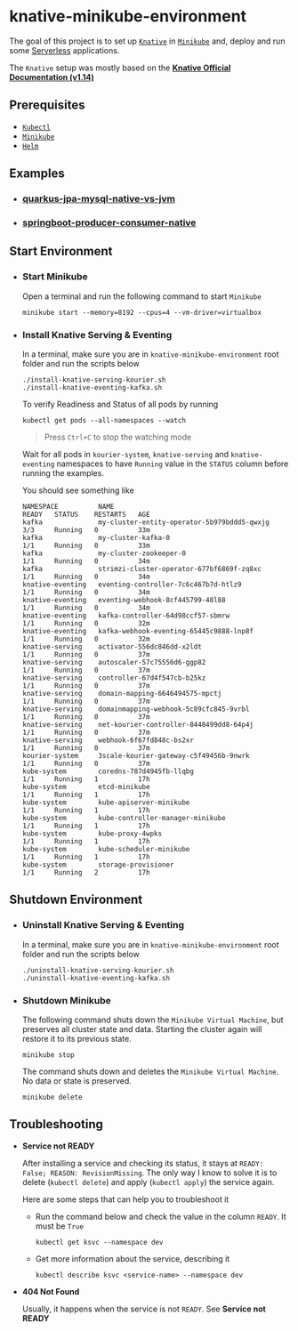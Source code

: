# knative-minikube-environment

The goal of this project is to set up [`Knative`](https://knative.dev/docs/) in [`Minikube`](https://minikube.sigs.k8s.io/docs/start/) and, deploy and run some [Serverless](https://martinfowler.com/articles/serverless.html) applications.

The `Knative` setup was mostly based on the [**Knative Official Documentation (v1.14)**](https://knative.dev/docs/install/)

## Prerequisites

- [`Kubectl`](https://kubernetes.io/docs/tasks/tools/#kubectl)
- [`Minikube`](https://minikube.sigs.k8s.io/docs/start/)
- [`Helm`](https://helm.sh/docs/intro/install/)

## Examples

- ### [quarkus-jpa-mysql-native-vs-jvm](https://github.com/ivangfr/knative-minikube-environment/tree/master/quarkus-jpa-mysql-native-vs-jvm)
- ### [springboot-producer-consumer-native](https://github.com/ivangfr/knative-minikube-environment/tree/master/springboot-producer-consumer-native)

## Start Environment

- ### Start Minikube

  Open a terminal and run the following command to start `Minikube`
  ```
  minikube start --memory=8192 --cpus=4 --vm-driver=virtualbox
  ```

- ### Install Knative Serving & Eventing

  In a terminal, make sure you are in `knative-minikube-environment` root folder and run the scripts below
  ```
  ./install-knative-serving-kourier.sh
  ./install-knative-eventing-kafka.sh
  ```
  
  To verify Readiness and Status of all pods by running
  ```
  kubectl get pods --all-namespaces --watch
  ```
  > Press `Ctrl+C` to stop the watching mode
  
  Wait for all pods in `kourier-system`, `knative-serving` and `knative-eventing` namespaces to have `Running` value in the `STATUS` column before running the examples.

  You should see something like
  ```
  NAMESPACE          NAME                                          READY   STATUS    RESTARTS   AGE
  kafka              my-cluster-entity-operator-5b979bddd5-qwxjg   3/3     Running   0          33m
  kafka              my-cluster-kafka-0                            1/1     Running   0          33m
  kafka              my-cluster-zookeeper-0                        1/1     Running   0          34m
  kafka              strimzi-cluster-operator-677bf6869f-zq8xc     1/1     Running   0          34m
  knative-eventing   eventing-controller-7c6c467b7d-htlz9          1/1     Running   0          34m
  knative-eventing   eventing-webhook-8cf445799-48l88              1/1     Running   0          34m
  knative-eventing   kafka-controller-64d98ccf57-sbmrw             1/1     Running   0          32m
  knative-eventing   kafka-webhook-eventing-65445c9888-lnp8f       1/1     Running   0          32m
  knative-serving    activator-556dc846dd-x2ldt                    1/1     Running   0          37m
  knative-serving    autoscaler-57c75556d6-ggp82                   1/1     Running   0          37m
  knative-serving    controller-67d4f547cb-b25kz                   1/1     Running   0          37m
  knative-serving    domain-mapping-6646494575-mpctj               1/1     Running   0          37m
  knative-serving    domainmapping-webhook-5c89cfc845-9vrbl        1/1     Running   0          37m
  knative-serving    net-kourier-controller-8448499dd8-64p4j       1/1     Running   0          37m
  knative-serving    webhook-6f67fd848c-bs2xr                      1/1     Running   0          37m
  kourier-system     3scale-kourier-gateway-c5f49456b-9nwrk        1/1     Running   0          37m
  kube-system        coredns-787d4945fb-llqbg                      1/1     Running   1          17h
  kube-system        etcd-minikube                                 1/1     Running   1          17h
  kube-system        kube-apiserver-minikube                       1/1     Running   1          17h
  kube-system        kube-controller-manager-minikube              1/1     Running   1          17h
  kube-system        kube-proxy-4wpks                              1/1     Running   1          17h
  kube-system        kube-scheduler-minikube                       1/1     Running   1          17h
  kube-system        storage-provisioner                           1/1     Running   2          17h
  ```

## Shutdown Environment

- ### Uninstall Knative Serving & Eventing

  In a terminal, make sure you are in `knative-minikube-environment` root folder and run the scripts below
  ```
  ./uninstall-knative-serving-kourier.sh
  ./uninstall-knative-eventing-kafka.sh
  ```

- ### Shutdown Minikube

  The following command shuts down the `Minikube Virtual Machine`, but preserves all cluster state and data. Starting the cluster again will restore it to its previous state.
  ```
  minikube stop
  ```

  The command shuts down and deletes the `Minikube Virtual Machine`. No data or state is preserved.
  ```
  minikube delete
  ```

## Troubleshooting

- **Service not READY**

  After installing a service and checking its status, it stays at `READY: False; REASON: RevisionMissing`. The only way I know to solve it is to delete (`kubectl delete`) and apply (`kubectl apply`) the service again.

  Here are some steps that can help you to troubleshoot it

  - Run the command below and check the value in the column `READY`. It must be `True`
    ```
    kubectl get ksvc --namespace dev
    ```

  - Get more information about the service, describing it
    ```
    kubectl describe ksvc <service-name> --namespace dev
    ```

- **404 Not Found**

  Usually, it happens when the service is not `READY`. See **Service not READY**
